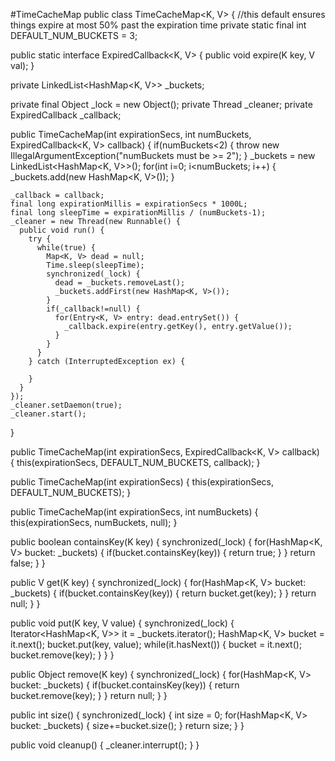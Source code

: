 #TimeCacheMap
public class TimeCacheMap<K, V> {
  //this default ensures things expire at most 50% past the expiration time
  private static final int DEFAULT_NUM_BUCKETS = 3;

  public static interface ExpiredCallback<K, V> {
    public void expire(K key, V val);
  }

  private LinkedList<HashMap<K, V>> _buckets;

  private final Object _lock = new Object();
  private Thread _cleaner;
  private ExpiredCallback _callback;

  public TimeCacheMap(int expirationSecs, int numBuckets, ExpiredCallback<K, V> callback) {
    if(numBuckets<2) {
      throw new IllegalArgumentException("numBuckets must be >= 2");
    }
    _buckets = new LinkedList<HashMap<K, V>>();
    for(int i=0; i<numBuckets; i++) {
      _buckets.add(new HashMap<K, V>());
    }


    _callback = callback;
    final long expirationMillis = expirationSecs * 1000L;
    final long sleepTime = expirationMillis / (numBuckets-1);
    _cleaner = new Thread(new Runnable() {
      public void run() {
        try {
          while(true) {
            Map<K, V> dead = null;
            Time.sleep(sleepTime);
            synchronized(_lock) {
              dead = _buckets.removeLast();
              _buckets.addFirst(new HashMap<K, V>());
            }
            if(_callback!=null) {
              for(Entry<K, V> entry: dead.entrySet()) {
                _callback.expire(entry.getKey(), entry.getValue());
              }
            }
          }
        } catch (InterruptedException ex) {

        }
      }
    });
    _cleaner.setDaemon(true);
    _cleaner.start();
  }

  public TimeCacheMap(int expirationSecs, ExpiredCallback<K, V> callback) {
    this(expirationSecs, DEFAULT_NUM_BUCKETS, callback);
  }

  public TimeCacheMap(int expirationSecs) {
    this(expirationSecs, DEFAULT_NUM_BUCKETS);
  }

  public TimeCacheMap(int expirationSecs, int numBuckets) {
    this(expirationSecs, numBuckets, null);
  }


  public boolean containsKey(K key) {
    synchronized(_lock) {
      for(HashMap<K, V> bucket: _buckets) {
        if(bucket.containsKey(key)) {
          return true;
        }
      }
      return false;
    }
  }

  public V get(K key) {
    synchronized(_lock) {
      for(HashMap<K, V> bucket: _buckets) {
        if(bucket.containsKey(key)) {
          return bucket.get(key);
        }
      }
      return null;
    }
  }

  public void put(K key, V value) {
    synchronized(_lock) {
      Iterator<HashMap<K, V>> it = _buckets.iterator();
      HashMap<K, V> bucket = it.next();
      bucket.put(key, value);
      while(it.hasNext()) {
        bucket = it.next();
        bucket.remove(key);
      }
    }
  }

  public Object remove(K key) {
    synchronized(_lock) {
      for(HashMap<K, V> bucket: _buckets) {
        if(bucket.containsKey(key)) {
          return bucket.remove(key);
        }
      }
      return null;
    }
  }

  public int size() {
    synchronized(_lock) {
      int size = 0;
      for(HashMap<K, V> bucket: _buckets) {
        size+=bucket.size();
      }
      return size;
    }
  }

  public void cleanup() {
    _cleaner.interrupt();
  }
}